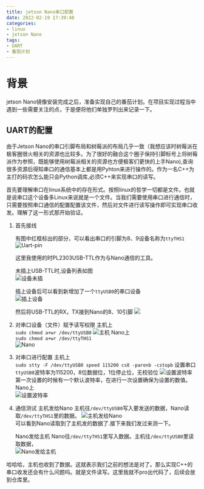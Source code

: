 ```yaml
---
title: jetson Nano串口配置
date: 2022-02-19 17:39:48
categories:
- linux
- jetson Nano
tags:
- UART
- 番茄计划
---
```

# 背景
jetson Nano镜像安装完成之后，准备实现自己的番茄计划。在项目实现过程当中遇到一些需要关注的点，于是便将他们单独罗列出来记录一下。

## UART的配置
由于Jetson Nano的串口引脚布局和树莓派的布局几乎一致（我想应该时树莓派在极客圈很火相关的资源也比较多。为了很好的融合这个圈子保持引脚标号上将树莓派作为参照，既能够使用树莓派相关的资源也方便极客们更快的上手Nano),查询很多资源后得知串口的通信基本上都是用Pyhton来进行操作的。作为一名C++为主打的码农怎么能只会Python调库,必须C++来实现串口的读写。

首先要理解串口在linux系统中的存在形式。按照linux的哲学一切都是文件。也就是说串口这个设备多Linux来说就是一个文件。当我们需要使用串口进行通信时，只需要按照串口通信的配置配置该文件，然后对文件进行读写操作即可实现串口收发。理解了这一形式那开始验证。


1. 首先接线  
   
   有图中红框标出的部分，可以看出串口的引脚为8、9设备名称为`ttyTHS1`
   ![Uart-pin](https://gitee.com/feizudefanfan/feizhufanfan_image/raw/master/blog/20220219184923.png)

   这里我使用的时PL2303USB-TTL作为与Nano通信的工具。

   未插上USB-TTL时,设备列表如图  
   ![设备未插](https://gitee.com/feizudefanfan/feizhufanfan_image/raw/master/blog/20220219190211.png)

   插上设备后可以看到新增加了一个`ttyUSB0`的串口设备  
   ![插上设备](https://gitee.com/feizudefanfan/feizhufanfan_image/raw/master/blog/20220219190317.png)  

   然后将USB-TTL的RX，TX接到Nano的8、10引脚
   ![](https://gitee.com/feizudefanfan/feizhufanfan_image/raw/master/blog/20220226210806.png)

2. 对串口设备（文件）赋予读写权限
   主机上  
   `sudo chmod a+wr /dev/ttyUSB0`
   ![主机](https://gitee.com/feizudefanfan/feizhufanfan_image/raw/master/blog/20220219192132.png) 
   Nano上  
   `sudo chmod a+wr /dev/ttyTHS1`  
   ![Nano](https://gitee.com/feizudefanfan/feizhufanfan_image/raw/master/blog/20220219192332.png)

3. 对串口进行配置
   主机上  
   `sudo stty -F /dev/ttyUSB0 speed 115200 cs8 -parenb -cstopb` 
   设置串口`ttyUSB0`波特率为115200，8位数据位，1位停止位，无校验位
   ![设置波特率](https://gitee.com/feizudefanfan/feizhufanfan_image/raw/master/blog/20220219225640.png)  
   第一次设置的时候有一个默认波特率，在进行一次设置确保为设置的数值。
   Nano上  
   ![设置波特率](https://gitee.com/feizudefanfan/feizhufanfan_image/raw/master/blog/20220219230105.png)

4. 通信测试
   主机发给Nano
   主机往`/dev/ttyUSB0`写入要发送的数据，Nano读取`/dev/ttyTHS1`里的数据。
   ![主机发给Nano](https://gitee.com/feizudefanfan/feizhufanfan_image/raw/master/blog/20220219231021.png)  
   可以看到Nano读取到了主机发的数据了.接下来我们发过来测一下。  

   Nano发给主机
   Nano往`/dev/ttyTHS1`里写入数据。主机往`/dev/ttyUSB0`里读取数据，  
   ![Nano发给主机](https://gitee.com/feizudefanfan/feizhufanfan_image/raw/master/blog/20220219232003.png)  

哈哈哈，主机也收到了数据。这就表示我们之前的想法是对了。那么实现C++的串口收发还会有什么问题吗。就是文件读写。这里我就不pro出代码了，后续会放到仓库里。





